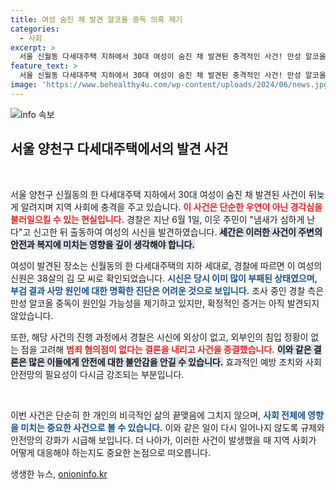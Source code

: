 ```yaml
---
title: 여성 숨진 채 발견 알코올 중독 의혹 제기
categories:
  - 사회
excerpt: >
  서울 신월동 다세대주택 지하에서 30대 여성이 숨진 채 발견된 충격적인 사건! 만성 알코올 중독 원인으로 지목되지만, 경찰은 외부 범죄의 정황이 없다고 밝혀 논란이 일고 있습니다. 자세한 경과를 확인해보세요.
feature_text: >
  서울 신월동 다세대주택 지하에서 30대 여성이 숨진 채 발견된 충격적인 사건! 만성 알코올 중독 원인으로 지목되지만, 경찰은 외부 범죄의 정황이 없다고 밝혀 논란이 일고 있습니다. 자세한 경과를 확인해보세요.
image: 'https://www.behealthy4u.com/wp-content/uploads/2024/06/news.jpg'
---
```


<p><img src="https://www.behealthy4u.com/wp-content/uploads/2024/06/news.jpg" alt="info 속보" /></p>

<h2 data-ke-size="size26">서울 양천구 다세대주택에서의 발견 사건</h2>

<p data-ke-size="size16">&nbsp;</p>

<p>서울 양천구 신월동의 한 다세대주택 지하에서 30대 여성이 숨진 채 발견된 사건이 뒤늦게 알려지며 지역 사회에 충격을 주고 있습니다. <b><span style="color: #ee2323;">이 사건은 단순한 우연이 아닌 경각심을 불러일으킬 수 있는 현실입니다.</span></b> 경찰은 지난 6월 1일, 이웃 주민이 "냄새가 심하게 난다"고 신고한 뒤 출동하여 여성의 시신을 발견하였습니다. <b><span style="background-color: #21538527;">세간은 이러한 사건이 주변의 안전과 복지에 미치는 영향을 깊이 생각해야 합니다.</span></b></p>

<p>여성이 발견된 장소는 신월동의 한 다세대주택의 지하 세대로, 경찰에 따르면 이 여성의 신원은 38살의 김 모 씨로 확인되었습니다. <b><span style="color: #1a5490;">시신은 당시 이미 많이 부패된 상태였으며, 부검 결과 사망 원인에 대한 명확한 진단은 어려운 것으로 보입니다.</span></b> 조사 중인 경찰 측은 만성 알코올 중독이 원인일 가능성을 제기하고 있지만, 확정적인 증거는 아직 발견되지 않았습니다.</p>

<p>또한, 해당 사건의 진행 과정에서 경찰은 시신에 외상이 없고, 외부인의 침입 정황이 없는 점을 고려해 <b><span style="color: #ee2323;">범죄 혐의점이 없다는 결론을 내리고 사건을 종결했습니다.</span></b> <b><span style="background-color: #21538527;">이와 같은 결론은 많은 이들에게 안전에 대한 불안감을 안길 수 있습니다.</span></b> 효과적인 예방 조치와 사회 안전망의 필요성이 다시금 강조되는 부분입니다.</p>

<p data-ke-size="size16">&nbsp;</p>

<p>이번 사건은 단순히 한 개인의 비극적인 삶의 끝맺음에 그치지 않으며, <b><span style="color: #1a5490;">사회 전체에 영향을 미치는 중요한 사건으로 볼 수 있습니다.</span></b> 이와 같은 일이 다시 일어나지 않도록 규제와 안전망의 강화가 시급해 보입니다. 더 나아가, 이러한 사건이 발생했을 때 지역 사회가 어떻게 대응해야 하는지도 중요한 논점으로 떠오릅니다. </p>
생생한 뉴스, <a href="https://onioninfo.kr" rel="dofollow">onioninfo.kr</a>


